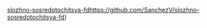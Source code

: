 [slozhno-sosredotochitsya-fd](https://skillbox.ru/media/)https://github.com/SanchezV/slozhno-sosredotochitsya-fd)